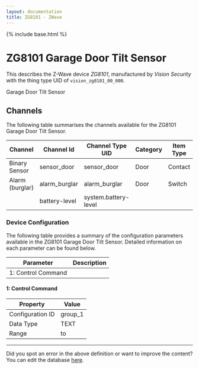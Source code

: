 ```yaml
---
layout: documentation
title: ZG8101 - ZWave
---
```


{% include base.html %}

# ZG8101 Garage Door Tilt Sensor

This describes the Z-Wave device *ZG8101*, manufactured by *Vision Security* with the thing type UID of ```vision_zg8101_00_000```. 

Garage Door Tilt Sensor


## Channels
The following table summarises the channels available for the ZG8101 Garage Door Tilt Sensor.

| Channel | Channel Id | Channel Type UID | Category | Item Type |
|---------|------------|------------------|----------|-----------|
| Binary Sensor | sensor_door | sensor_door | Door | Contact |
| Alarm (burglar) | alarm_burglar | alarm_burglar | Door | Switch |
|  | battery-level | system.battery-level |  |  |


### Device Configuration
The following table provides a summary of the configuration parameters available in the ZG8101 Garage Door Tilt Sensor.
Detailed information on each parameter can be found below.

| Parameter   | Description |
|-------------|-------------|
| 1: Control Command |  |


#### 1: Control Command


| Property         | Value    |
|------------------|----------|
| Configuration ID | group_1 |
| Data Type        | TEXT |
| Range |  to  |


---

Did you spot an error in the above definition or want to improve the content?
You can edit the database [here](http://www.cd-jackson.com/index.php/zwave/zwave-device-database/zwave-device-list/devicesummary/103).
